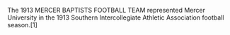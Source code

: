 The 1913 MERCER BAPTISTS FOOTBALL TEAM represented Mercer University in the 1913 Southern Intercollegiate Athletic Association football season.[1]

